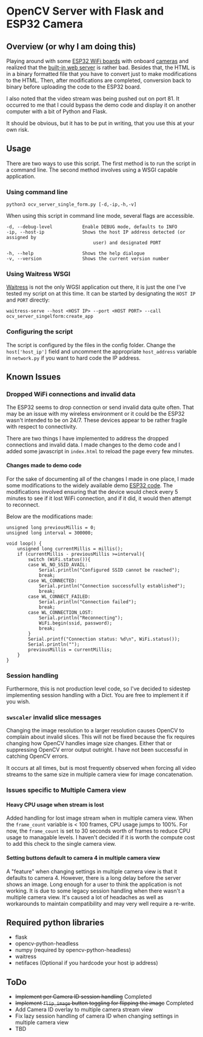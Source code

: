 # OpenCV Server with Flask and ESP32 Camera

## Overview (or why I am doing this)

Playing around with some [ESP32 WiFi boards](https://arduino-esp8266.readthedocs.io/en/latest/index.html) with onboard [cameras](https://www.arducam.com/ov2640/) and realized that the [built-in web server](https://github.com/espressif/arduino-esp32) is rather bad. Besides that, the HTML is in a binary formatted file that you have to convert just to make modifications to the HTML.  Then, after modifications are completed, conversion back to binary before uploading the code to the ESP32 board.

I also noted that the video stream was being pushed out on port 81. It occurred to me that I could bypass the demo code and display it on another computer with a bit of Python and Flask.

It should be obvious, but it has to be put in writing, that you use this at your own risk.

## Usage

There are two ways to use this script.  The first method is to run the script in a command line.  The second method involves using a WSGI capable application.

### Using command line

    python3 ocv_server_single_form.py [-d,-ip,-h,-v]

When using this script in command line mode, several flags are accessible.

    -d, --debug-level           Enable DEBUG mode, defaults to INFO
    -ip, --host-ip              Shows the host IP address detected (or assigned by 
                                    user) and designated PORT

    -h, --help                  Shows the help dialogue
    -v, --version               Shows the current version number

### Using Waitress WSGI

[Waitress](https://pypi.org/project/waitress/) is not the only WGSI application out there, it is just the one I've tested my script on at this time. It can be started by designating the ```HOST IP``` and ```PORT``` directly:

    waitress-serve --host <HOST IP> --port <HOST PORT> --call ocv_server_singelform:create_app

### Configuring the script

The script is configured by the files in the config folder.  Change the ```host['host_ip']``` field and uncomment the appropriate ```host_address``` variable in ```network.py``` if you want to hard code the IP address.

## Known Issues

### Dropped WiFi connections and invalid data

The ESP32 seems to drop connection or send invalid data quite often.  That may be an issue with my wireless environment or it could be the ESP32 wasn't intended to be on 24/7. These devices appear to be rather fragile with respect to connectivity.

There are two things I have implemented to address the dropped connections and invalid data.  I made changes to the demo code and I added some javascript in ```index.html``` to reload the page every few minutes.

#### Changes made to demo code

For the sake of documenting all of the changes I made in one place, I made some modifications to the widely available demo [ESP32 code](https://github.com/espressif/arduino-esp32/tree/master/libraries/ESP32/examples/Camera/CameraWebServer). The modifications involved ensuring that the device would check every 5 minutes to see if it lost WiFi connection, and if it did, it would then attempt to reconnect.

Below are the modifications made:

    unsigned long previousMillis = 0;
    unsigned long interval = 300000;

    void loop() {
        unsigned long currentMillis = millis();
        if (currentMillis - previousMillis >=interval){
            switch (WiFi.status()){
            case WL_NO_SSID_AVAIL:
                Serial.println("Configured SSID cannot be reached");
                break;
            case WL_CONNECTED:
                Serial.println("Connection successfully established");
                break;
            case WL_CONNECT_FAILED:
                Serial.println("Connection failed");
                break;
            case WL_CONNECTION_LOST:
                Serial.println("Reconnecting");
                WiFi.begin(ssid, password);
                break;
            }
            Serial.printf("Connection status: %d\n", WiFi.status());
            Serial.println("");
            previousMillis = currentMillis;
        }
    }

### Session handling

Furthermore, this is not production level code, so I've decided to sidestep implementing session handling with a Dict. You are free to implement it if you wish.

### ```swscaler``` invalid slice messages

Changing the image resolution to a larger resolution causes OpenCV to complain about invalid slices. This will not be fixed because the fix requires changing how OpenCV handles image size changes. Either that or suppressing OpenCV error output outright.  I have not been successful in catching OpenCV errors.

It occurs at all times, but is most frequently observed when forcing all video streams to the same size in multiple camera view for image concatenation.

### Issues specific to Multiple Camera view

#### Heavy CPU usage when stream is lost

Added handling for lost image stream when in multiple camera view. When the ```frame_count``` variable is < 100 frames, CPU usage jumps to 100%. For now, the ```frame_count``` is set to 30 seconds worth of frames to reduce CPU usage to managable levels. I haven't decided if it is worth the compute cost to add this check to the single camera view.

#### Setting buttons default to camera 4 in multiple camera view

A "feature" when changing settings in multiple camera view is that it defaults to camera 4. However, there is a long delay before the server shows an image. Long enough for a user to think the application is not working. It is due to some legacy session handling when there wasn't a multiple camera view. It's caused a lot of headaches as well as workarounds to maintain compatibility and may very well require a re-write.

## Required python libraries

* flask
* opencv-python-headless
* numpy (required by opencv-python-headless)
* waitress
* netifaces (Optional if you hardcode your host ip address)

## ToDo

* ~~Implement per Camera ID session handling~~ Completed
* ~~Implement ```flip_image``` button toggling for flipping the image~~ Completed
* Add Camera ID overlay to multiple camera stream view
* Fix lazy session handling of camera ID when changing settings in multiple camera view
* TBD
